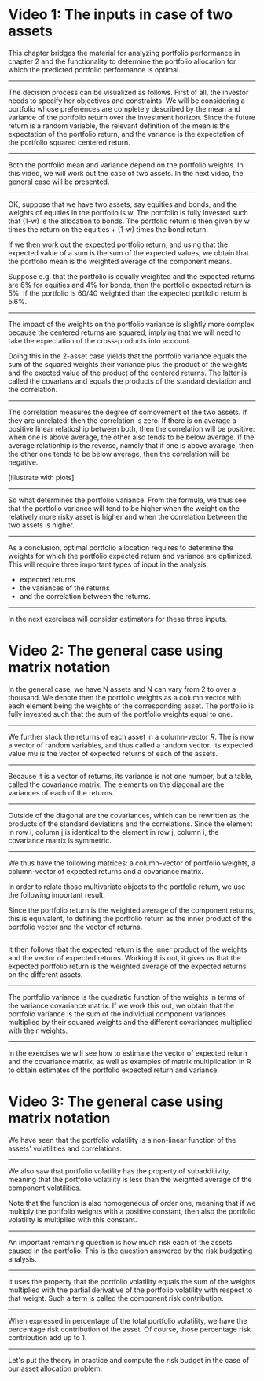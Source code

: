 # Video 1: The inputs in case of two assets


This chapter bridges the material for analyzing portfolio performance in chapter 2 and the functionality to determine the portfolio allocation for which the predicted portfolio performance is optimal. 

***

The decision process can be visualized as follows. First of all, the investor needs to specify her objectives and constraints. We will be considering a portfolio whose preferences are completely described by the mean and variance of the portfolio return over the investment horizon. Since the future return is a random variable, the relevant definition of the mean is the expectation of the portfolio return, and the variance is the expectation of the portfolio squared centered return. 

***

Both the portfolio mean and variance depend on the portfolio weights. In this video, we will work out the case of two assets. In the next video, the general case will be presented. 


***

OK, suppose that we have two assets, say equities and bonds, and the weights of equities in the portfolio is w. The portfolio is fully invested such that (1-w) is the allocation to bonds. The portfolio return is then given by w times the return on the equities + (1-w) times the bond return. 

If we then work out the expected portfolio return, and using that the expected value of a sum is the sum of the expected values, we obtain that the  portfolio mean is the weighted average of the component means.

Suppose e.g. that the portfolio is equally weighted and the expected returns are 6% for equities and 4% for bonds, then the portfolio expected return is 5%. If the portfolio is 60/40 weighted than the expected portfolio return is 5.6%.  

***

The impact of the weights on the portfolio variance is slightly more complex because the centered returns are squared, implying that we will need to take the expectation of the cross-products into account. 

Doing this in the 2-asset case yields that the portfolio variance equals the sum of the squared weights their variance plus the product of the weights and the exected value of the product of the centered returns. The latter is called the covarians and equals the products of the standard deviation and the correlation. 

***

The correlation measures the degree of comovement of the two assets. If they are unrelated, then the correlation is zero. If there is on average a positive linear relatioship between both, then the correlation will be positive: when one is above average, the other also tends to be below average. If the average relationhip is the reverse, namely that if one is above avarage, then the other one tends to be below average, then the correlation will be negative.

[illustrate with plots]
 

***

So what determines the portfolio variance. From the formula, we thus see that the portfolio variance will tend to be higher when the weight on the relatively more risky asset is higher and when the correlation between the two assets is higher.

***

As a conclusion, optimal portfolio allocation requires to determine the weights for which the portfolio expected return and variance are optimized. This will require three important types of input in the analysis:
* expected returns
* the variances of the returns
* and the correlation between the returns.

***

In the next exercises will consider estimators for these three inputs.

# Video 2: The general case using matrix notation


In the general case, we have N assets and N can vary from 2 to over a thousand. We denote then the portfolio weights as a column vector with each element being the weights of the corresponding asset. The portfolio is fully invested such that the sum of the portfolio weights equal to one. 

***

We further stack the returns of each asset in a column-vector $R$. The is now a vector of random variables, and thus called a random vector. Its expected value mu is the vector of expected returns of each of the assets. 

***

Because it is a vector of returns, its variance is not one number, but a table, called the covariance matrix. The elements on the diagonal are the variances of each of the returns.

***

Outside of the diagonal are the covariances, which can be rewritten as the products of the standard deviations and the correlations. Since the element in row i, column j is identical to the element in row j, column i, the covariance matrix is symmetric. 

***

We thus have the following matrices: a column-vector of portfolio weights, a column-vector of expected returns and a covariance matrix. 

In order to relate those multivariate objects to the portfolio return, we use the following important result.

Since the portfolio return is the weighted average of the component returns, this is equivalent, to defining the portfolio return as the inner product of the portfolio vector and the vector of returns. 

***

It then follows that the expected return is the inner product of the weights and the vector of expected returns. Working this out, it gives us that the expected portfolio return is the weighted average of the expected returns on the different assets.

***

The portfolio variance is the quadratic function of the weights in terms of the variance covariance matrix. If we work this out, we obtain that the portfolio variance is the sum of the individual component variances multiplied by their squared weights and the different covariances multiplied with their weights.

***

In the exercises we will see how to estimate the vector of expected return and the covariance matrix, as well as examples of matrix multiplication in R to obtain estimates of the portfolio expected return and variance. 

# Video 3: The general case using matrix notation

We have seen that the portfolio volatility is a non-linear function of the assets' volatilities and correlations. 

***

We also saw that portfolio volatility has the property of subadditivity, meaning that the portfolio volatility is less than the weighted average of the component volatilities. 

Note that the function is also homogeneous of order one, meaning that if we multiply the portfolio weights with a positive constant, then also the portfolio volatility is multiplied with this constant. 


***

An important remaining question is how much risk each of the assets caused in the portfolio. This is the question answered by the risk budgeting analysis.

***

It uses the property that the portfolio volatility equals the sum of the weights multiplied with the partial derivative of the portfolio volatility with respect to that weight. Such a term is called the component risk contribution. 

***

When expressed in percentage of the total portfolio volatility, we have the percentage risk contribution of the asset. Of course, those percentage risk contribution add up to 1. 

***

Let's put the theory in practice and compute the risk budget in the case of our asset allocation problem.

 
